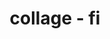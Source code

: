 ---
layout: page
img: assets/img/gallery/fi.jpg
title: collage - fi
image_only: true
disable_url: true
importance: 2
category: collages
---